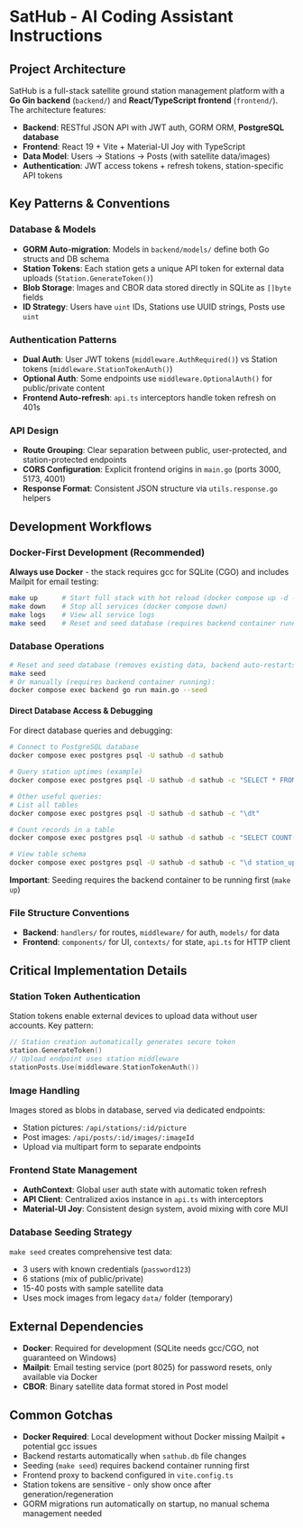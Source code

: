 # SatHub - AI Coding Assistant Instructions

## Project Architecture

SatHub is a full-stack satellite ground station management platform with a **Go Gin backend** (`backend/`) and **React/TypeScript frontend** (`frontend/`). The architecture features:

- **Backend**: RESTful JSON API with JWT auth, GORM ORM, **PostgreSQL database**
- **Frontend**: React 19 + Vite + Material-UI Joy with TypeScript
- **Data Model**: Users → Stations → Posts (with satellite data/images)
- **Authentication**: JWT access tokens + refresh tokens, station-specific API tokens

## Key Patterns & Conventions

### Database & Models

- **GORM Auto-migration**: Models in `backend/models/` define both Go structs and DB schema
- **Station Tokens**: Each station gets a unique API token for external data uploads (`Station.GenerateToken()`)
- **Blob Storage**: Images and CBOR data stored directly in SQLite as `[]byte` fields
- **ID Strategy**: Users have `uint` IDs, Stations use UUID strings, Posts use `uint`

### Authentication Patterns

- **Dual Auth**: User JWT tokens (`middleware.AuthRequired()`) vs Station tokens (`middleware.StationTokenAuth()`)
- **Optional Auth**: Some endpoints use `middleware.OptionalAuth()` for public/private content
- **Frontend Auto-refresh**: `api.ts` interceptors handle token refresh on 401s

### API Design

- **Route Grouping**: Clear separation between public, user-protected, and station-protected endpoints
- **CORS Configuration**: Explicit frontend origins in `main.go` (ports 3000, 5173, 4001)
- **Response Format**: Consistent JSON structure via `utils.response.go` helpers

## Development Workflows

### Docker-First Development (Recommended)

**Always use Docker** - the stack requires gcc for SQLite (CGO) and includes Mailpit for email testing:

```bash
make up      # Start full stack with hot reload (docker compose up -d --build)
make down    # Stop all services (docker compose down)
make logs    # View all service logs
make seed    # Reset and seed database (requires backend container running)
```

### Database Operations

```bash
# Reset and seed database (removes existing data, backend auto-restarts)
make seed
# Or manually (requires backend container running):
docker compose exec backend go run main.go --seed
```

#### Direct Database Access & Debugging

For direct database queries and debugging:

```bash
# Connect to PostgreSQL database
docker compose exec postgres psql -U sathub -d sathub

# Query station uptimes (example)
docker compose exec postgres psql -U sathub -d sathub -c "SELECT * FROM station_uptimes LIMIT 5"

# Other useful queries:
# List all tables
docker compose exec postgres psql -U sathub -d sathub -c "\dt"

# Count records in a table
docker compose exec postgres psql -U sathub -d sathub -c "SELECT COUNT(*) FROM posts"

# View table schema
docker compose exec postgres psql -U sathub -d sathub -c "\d station_uptimes"
```

**Important**: Seeding requires the backend container to be running first (`make up`)

### File Structure Conventions

- **Backend**: `handlers/` for routes, `middleware/` for auth, `models/` for data
- **Frontend**: `components/` for UI, `contexts/` for state, `api.ts` for HTTP client

## Critical Implementation Details

### Station Token Authentication

Station tokens enable external devices to upload data without user accounts. Key pattern:

```go
// Station creation automatically generates secure token
station.GenerateToken()
// Upload endpoint uses station middleware
stationPosts.Use(middleware.StationTokenAuth())
```

### Image Handling

Images stored as blobs in database, served via dedicated endpoints:

- Station pictures: `/api/stations/:id/picture`
- Post images: `/api/posts/:id/images/:imageId`
- Upload via multipart form to separate endpoints

### Frontend State Management

- **AuthContext**: Global user auth state with automatic token refresh
- **API Client**: Centralized axios instance in `api.ts` with interceptors
- **Material-UI Joy**: Consistent design system, avoid mixing with core MUI

### Database Seeding Strategy

`make seed` creates comprehensive test data:

- 3 users with known credentials (`password123`)
- 6 stations (mix of public/private)
- 15-40 posts with sample satellite data
- Uses mock images from legacy `data/` folder (temporary)

## External Dependencies

- **Docker**: Required for development (SQLite needs gcc/CGO, not guaranteed on Windows)
- **Mailpit**: Email testing service (port 8025) for password resets, only available via Docker
- **CBOR**: Binary satellite data format stored in Post model

## Common Gotchas

- **Docker Required**: Local development without Docker missing Mailpit + potential gcc issues
- Backend restarts automatically when `sathub.db` file changes
- Seeding (`make seed`) requires backend container running first
- Frontend proxy to backend configured in `vite.config.ts`
- Station tokens are sensitive - only show once after generation/regeneration
- GORM migrations run automatically on startup, no manual schema management needed
